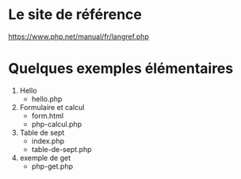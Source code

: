 # Le site de référence
https://www.php.net/manual/fr/langref.php

# Quelques exemples élémentaires
1. Hello
   * hello.php
3. Formulaire et calcul
   * form.html
   * php-calcul.php
5. Table de sept
   * index.php
   * table-de-sept.php
6. exemple de get
   * php-get.php

